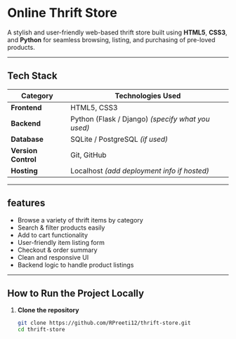
#  Online Thrift Store

A stylish and user-friendly web-based thrift store built using **HTML5**, **CSS3**, and **Python** for seamless browsing, listing, and purchasing of pre-loved products.

---

##  Tech Stack

| Category      | Technologies Used                 |
|---------------|-----------------------------------|
| **Frontend**  | HTML5, CSS3                       |
| **Backend**   | Python (Flask / Django) *(specify what you used)* |
| **Database**  | SQLite / PostgreSQL *(if used)*   |
| **Version Control** | Git, GitHub                |
| **Hosting**   | Localhost *(add deployment info if hosted)* |

---

##  features

-  Browse a variety of thrift items by category
-  Search & filter products easily
-  Add to cart functionality
-  User-friendly item listing form
-  Checkout & order summary
-  Clean and responsive UI
-  Backend logic to handle product listings

---

##  How to Run the Project Locally

1. **Clone the repository**  
   ```bash
   git clone https://github.com/RPreeti12/thrift-store.git
   cd thrift-store
